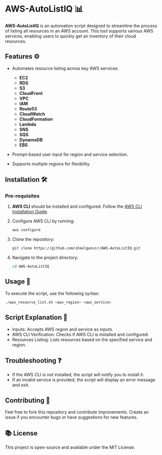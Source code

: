 # AWS-AutoListIQ 📊

**AWS-AutoListIQ** is an automation script designed to streamline the process of listing all resources in an AWS account. This tool supports various AWS services, enabling users to quickly get an inventory of their cloud resources. 

## Features ⚙️

- Automates resource listing across key AWS services:
  - **EC2**
  - **RDS**
  - **S3**
  - **CloudFront**
  - **VPC**
  - **IAM**
  - **Route53**
  - **CloudWatch**
  - **CloudFormation**
  - **Lambda**
  - **SNS**
  - **SQS**
  - **DynamoDB**
  - **EBS**
  
- Prompt-based user input for region and service selection.
- Supports multiple regions for flexibility.

## Installation 🛠️

### Pre-requisites

1. **AWS CLI** should be installed and configured. Follow the [AWS CLI Installation Guide](https://docs.aws.amazon.com/cli/latest/userguide/cli-configure-quickstart.html).
   
2. Configure AWS CLI by running:
   ```bash
   aws configure

3. Clone the repository:
   ```bash
   git clone https://github.com/sheelganvir/AWS-AutoListIQ.git

4. Navigate to the project directory:
   ```bash
   cd AWS-AutoListIQ

## Usage 📝
To execute the script, use the following syntax:
   ```bash
   ./aws_resource_list.sh <aws_region> <aws_service>
   ```
## Script Explanation 📘
- Inputs: Accepts AWS region and service as inputs.
- AWS CLI Verification: Checks if AWS CLI is installed and configured.
- Resources Listing: Lists resources based on the specified service and region.
## Troubleshooting ❓
- If the AWS CLI is not installed, the script will notify you to install it.
- If an invalid service is provided, the script will display an error message and exit.

## Contributing 🤝
Feel free to fork this repository and contribute improvements. Create an issue if you encounter bugs or have suggestions for new features.

## 📚 License
This project is open-source and available under the MIT License.

